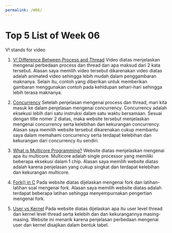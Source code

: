 ```yaml
---
permalink: /W06/
---
```


# Top 5 List of Week 06

   V! stands for video

1. [V! Difference Between Process and Thread](https://www.youtube.com/watch?v=O3EyzlZxx3g)
   Video diatas menjelaskan mengenai perbedaan process dan thread dan apa maksud dari 2 kata tersebut. Alasan saya memilih video tersebut dikarenakan video diatas adalah animated video sehingga lebih mudah dalam penggambaran maknanya. Selain itu, contoh yang diberikan untuk memberikan gambaran menggunakan contoh pada kehidupan sehari-hari sehingga lebih terasa maknanya.

2. [Concurrency](https://www.geeksforgeeks.org/concurrency-in-operating-system/)
   Setelah penjelasan mengenai process dan thread, mari kita masuk ke dalam penjelasan mengenai concurrency. Concurrency adalah eksekusi lebih dari satu instruksi dalam satu waktu bersamaan. Sesuai dengan title nomer 2 diatas, maka website tersebut menjelaskan mengenai concurrency serta kelebihan dan kekurangan concurrency. Alasan saya memilih website tersebut dikarenakan cukup membantu saya dalam memahami concurrency serta terdapat kelebihan dan kekurangan dari concurrency itu sendiri.

3. [What is Multicore Programming?](https://www.tutorialspoint.com/what-is-multicore-programming)
   Website diatas menjelaskan mengenai apa itu multicore. Multicore adalah single processor yang memiliki beberapa eksekusi dalam 1 chip. Alasan saya memilih website diatas adalah karena penjelasan yang cukup singkat dan terdapat kelebihan dan kekurangan multicore.

4. [Fork() in C](https://www.geeksforgeeks.org/fork-system-call/)
   Pada website diatas dijelaskan mengenai fork dan latihan-latihan soal mengenai fork. Alasan saya memilih website diatas adalah terdapat beberapa latihan sehingga menyempurnakan pengertian mengenai fork.

5. [User vs Kernel](https://alldifferences.net/difference-between-user-level-and-kernel-level-thread/)
   Pada website diatas dijelaskan apa itu user level thread dan kernel level thread serta kelebih dan dan kekurangannya masing-masing. Website ini menarik karena penjelasan perbedaan mengenai user dan kernel disajikan dalam bentuk tabel.

